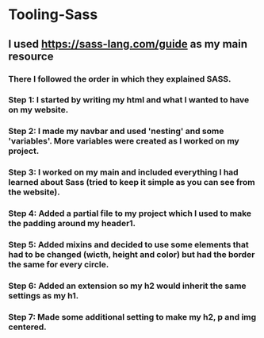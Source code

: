 # Tooling-Sass
## I used https://sass-lang.com/guide as my main resource
### There I followed the order in which they explained SASS.
### Step 1: I started by writing my html and what I wanted to have on my website. 
### Step 2: I made my navbar and used 'nesting' and some 'variables'. More variables were created as I worked on my project. 
### Step 3: I worked on my main and included everything I had learned about Sass (tried to keep it simple as you can see from the website). 
### Step 4: Added a partial file to my project which I used to make the padding around my header1. 
### Step 5: Added mixins and decided to use some elements that had to be changed (wicth, height and color) but had the border the same for every circle. 
### Step 6: Added an extension so my h2 would inherit the same settings as my h1. 
### Step 7: Made some additional setting to make my h2, p and img centered.
